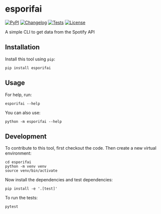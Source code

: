 # esporifai

[![PyPI](https://img.shields.io/pypi/v/esporifai.svg)](https://pypi.org/project/esporifai/)
[![Changelog](https://img.shields.io/github/v/release/chekos/esporifai?include_prereleases&label=changelog)](https://github.com/chekos/esporifai/releases)
[![Tests](https://github.com/chekos/esporifai/workflows/Test/badge.svg)](https://github.com/chekos/esporifai/actions?query=workflow%3ATest)
[![License](https://img.shields.io/badge/license-Apache%202.0-blue.svg)](https://github.com/chekos/esporifai/blob/master/LICENSE)

A simple CLI to get data from the Spotify API

## Installation

Install this tool using `pip`:

    pip install esporifai

## Usage

For help, run:

    esporifai --help

You can also use:

    python -m esporifai --help

## Development

To contribute to this tool, first checkout the code. Then create a new virtual environment:

    cd esporifai
    python -m venv venv
    source venv/bin/activate

Now install the dependencies and test dependencies:

    pip install -e '.[test]'

To run the tests:

    pytest
